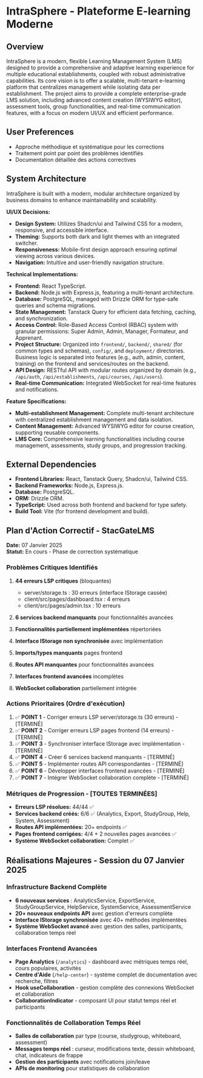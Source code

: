 # IntraSphere - Plateforme E-learning Moderne

## Overview
IntraSphere is a modern, flexible Learning Management System (LMS) designed to provide a comprehensive and adaptive learning experience for multiple educational establishments, coupled with robust administrative capabilities. Its core vision is to offer a scalable, multi-tenant e-learning platform that centralizes management while isolating data per establishment. The project aims to provide a complete enterprise-grade LMS solution, including advanced content creation (WYSIWYG editor), assessment tools, group functionalities, and real-time communication features, with a focus on modern UI/UX and efficient performance.

## User Preferences
- Approche méthodique et systématique pour les corrections
- Traitement point par point des problèmes identifiés
- Documentation détaillée des actions correctives

## System Architecture
IntraSphere is built with a modern, modular architecture organized by business domains to enhance maintainability and scalability.

**UI/UX Decisions:**
- **Design System:** Utilizes Shadcn/ui and Tailwind CSS for a modern, responsive, and accessible interface.
- **Theming:** Supports both dark and light themes with an integrated switcher.
- **Responsiveness:** Mobile-first design approach ensuring optimal viewing across various devices.
- **Navigation:** Intuitive and user-friendly navigation structure.

**Technical Implementations:**
- **Frontend:** React TypeScript.
- **Backend:** Node.js with Express.js, featuring a multi-tenant architecture.
- **Database:** PostgreSQL, managed with Drizzle ORM for type-safe queries and schema migrations.
- **State Management:** Tanstack Query for efficient data fetching, caching, and synchronization.
- **Access Control:** Role-Based Access Control (RBAC) system with granular permissions: Super Admin, Admin, Manager, Formateur, and Apprenant.
- **Project Structure:** Organized into `frontend/`, `backend/`, `shared/` (for common types and schemas), `config/`, and `deployment/` directories. Business logic is separated into features (e.g., auth, admin, content, training) on the frontend and services/routes on the backend.
- **API Design:** RESTful API with modular routes organized by domain (e.g., `/api/auth`, `/api/establishments`, `/api/courses`, `/api/users`).
- **Real-time Communication:** Integrated WebSocket for real-time features and notifications.

**Feature Specifications:**
- **Multi-establishment Management:** Complete multi-tenant architecture with centralized establishment management and data isolation.
- **Content Management:** Advanced WYSIWYG editor for course creation, supporting reusable components.
- **LMS Core:** Comprehensive learning functionalities including course management, assessments, study groups, and progression tracking.

## External Dependencies
- **Frontend Libraries:** React, Tanstack Query, Shadcn/ui, Tailwind CSS.
- **Backend Frameworks:** Node.js, Express.js.
- **Database:** PostgreSQL.
- **ORM:** Drizzle ORM.
- **TypeScript:** Used across both frontend and backend for type safety.
- **Build Tool:** Vite (for frontend development and build).

## Plan d'Action Correctif - StacGateLMS
**Date:** 07 Janvier 2025  
**Statut:** En cours - Phase de correction systématique

### Problèmes Critiques Identifiés
1. **44 erreurs LSP critiques** (bloquantes)
   - server/storage.ts : 30 erreurs (interface IStorage cassée)
   - client/src/pages/dashboard.tsx : 4 erreurs
   - client/src/pages/admin.tsx : 10 erreurs

2. **6 services backend manquants** pour fonctionnalités avancées
3. **Fonctionnalités partiellement implémentées** répertoriées
4. **Interface IStorage non synchronisée** avec implémentation
5. **Imports/types manquants** pages frontend
6. **Routes API manquantes** pour fonctionnalités avancées
7. **Interfaces frontend avancées** incomplètes
8. **WebSocket collaboration** partiellement intégrée

### Actions Prioritaires (Ordre d'exécution)
1. ✅ **POINT 1** - Corriger erreurs LSP server/storage.ts (30 erreurs) - [TERMINÉ]
2. ✅ **POINT 2** - Corriger erreurs LSP pages frontend (14 erreurs) - [TERMINÉ]
3. ✅ **POINT 3** - Synchroniser interface IStorage avec implémentation - [TERMINÉ]
4. ✅ **POINT 4** - Créer 6 services backend manquants - [TERMINÉ]
5. ✅ **POINT 5** - Implémenter routes API correspondantes - [TERMINÉ]
6. ✅ **POINT 6** - Développer interfaces frontend avancées - [TERMINÉ]
7. ✅ **POINT 7** - Intégrer WebSocket collaboration complète - [TERMINÉ]

### Métriques de Progression - [TOUTES TERMINÉES]
- **Erreurs LSP résolues:** 44/44 ✅
- **Services backend créés:** 6/6 ✅ (Analytics, Export, StudyGroup, Help, System, Assessment)
- **Routes API implémentées:** 20+ endpoints ✅
- **Pages frontend corrigées:** 4/4 + 2 nouvelles pages avancées ✅
- **Système WebSocket collaboration:** Complet ✅

## Réalisations Majeures - Session du 07 Janvier 2025

### Infrastructure Backend Complète
- **6 nouveaux services** : AnalyticsService, ExportService, StudyGroupService, HelpService, SystemService, AssessmentService
- **20+ nouveaux endpoints API** avec gestion d'erreurs complète
- **Interface IStorage synchronisée** avec 40+ méthodes implémentées
- **Système WebSocket avancé** avec gestion des salles, participants, collaboration temps réel

### Interfaces Frontend Avancées  
- **Page Analytics** (`/analytics`) - dashboard avec métriques temps réel, cours populaires, activités
- **Centre d'Aide** (`/help-center`) - système complet de documentation avec recherche, filtres
- **Hook useCollaboration** - gestion complète des connexions WebSocket et collaboration
- **CollaborationIndicator** - composant UI pour statut temps réel et participants

### Fonctionnalités de Collaboration Temps Réel
- **Salles de collaboration** par type (course, studygroup, whiteboard, assessment)
- **Messages temps réel** : curseur, modifications texte, dessin whiteboard, chat, indicateurs de frappe
- **Gestion des participants** avec notifications join/leave
- **APIs de monitoring** pour statistiques de collaboration